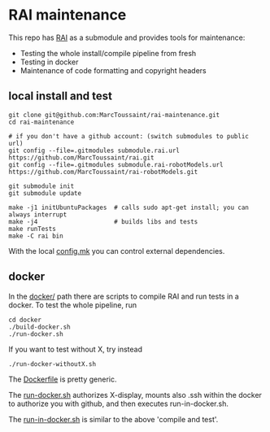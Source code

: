 # RAI maintenance

This repo has [RAI](https://github.com/MarcToussaint/rai) as a
submodule and provides tools for maintenance:

* Testing the whole install/compile pipeline from fresh
* Testing in docker
* Maintenance of code formatting and copyright headers

## local install and test

```
git clone git@github.com:MarcToussaint/rai-maintenance.git
cd rai-maintenance

# if you don't have a github account: (switch submodules to public url)
git config --file=.gitmodules submodule.rai.url https://github.com/MarcToussaint/rai.git
git config --file=.gitmodules submodule.rai-robotModels.url https://github.com/MarcToussaint/rai-robotModels.git

git submodule init
git submodule update

make -j1 initUbuntuPackages  # calls sudo apt-get install; you can always interrupt
make -j4                     # builds libs and tests
make runTests
make -C rai bin
```

With the local [config.mk](config.mk) you can control external dependencies.


## docker


In the [docker/](docker/) path there are scripts to compile RAI and run tests in a docker. To test the whole pipeline, run
```
cd docker
./build-docker.sh
./run-docker.sh
```
If you want to test without X, try instead
```
./run-docker-withoutX.sh
```

The [Dockerfile](docker/Dockerfile) is pretty generic.

The [run-docker.sh](docker/run-docker.sh) authorizes X-display, mounts also .ssh within the docker to authorize you with github, and then executes run-in-docker.sh.

The [run-in-docker.sh](docker/run-in-docker.sh) is similar to the above 'compile and test'.




